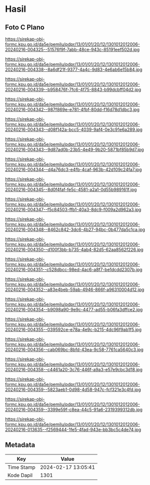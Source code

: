 # Hasil

## Foto C Plano

https://sirekap-obj-formc.kpu.go.id/da5e/pemilu/pdpr/13/01/01/20/12/1301012012006-20240216-004325--51576f9f-7abb-48ce-943c-85191eef502d.jpg

https://sirekap-obj-formc.kpu.go.id/da5e/pemilu/pdpr/13/01/01/20/12/1301012012006-20240216-004338--8a6df21f-9377-4a4c-9d83-4e6ab6e15b84.jpg

https://sirekap-obj-formc.kpu.go.id/da5e/pemilu/pdpr/13/01/01/20/12/1301012012006-20240216-004339--b958476f-7fc6-4f75-8843-b99dcbff04d2.jpg

https://sirekap-obj-formc.kpu.go.id/da5e/pemilu/pdpr/13/01/01/20/12/1301012012006-20240216-004342--987f869e-e781-4fbf-80dd-f16d78d1dbc3.jpg

https://sirekap-obj-formc.kpu.go.id/da5e/pemilu/pdpr/13/01/01/20/12/1301012012006-20240216-004343--d08f142a-bcc5-4039-9af4-0e3c91e6a289.jpg

https://sirekap-obj-formc.kpu.go.id/da5e/pemilu/pdpr/13/01/01/20/12/1301012012006-20240216-004343--9d87ad0b-23b5-4e49-9b20-5871bf85b9d7.jpg

https://sirekap-obj-formc.kpu.go.id/da5e/pemilu/pdpr/13/01/01/20/12/1301012012006-20240216-004344--d4a76dc3-e4fb-4caf-963b-42d109c24fa7.jpg

https://sirekap-obj-formc.kpu.go.id/da5e/pemilu/pdpr/13/01/01/20/12/1301012012006-20240216-004345--8d0f4faf-fe5c-4581-a2a1-0d55b989161f.jpg

https://sirekap-obj-formc.kpu.go.id/da5e/pemilu/pdpr/13/01/01/20/12/1301012012006-20240216-004347--f5c84503-ffb1-40a3-8dc9-f009a2d962a3.jpg

https://sirekap-obj-formc.kpu.go.id/da5e/pemilu/pdpr/13/01/01/20/12/1301012012006-20240216-004348--8462c842-3dc6-4b27-94bc-0b477da5c1ca.jpg

https://sirekap-obj-formc.kpu.go.id/da5e/pemilu/pdpr/13/01/01/20/12/1301012012006-20240216-004350--d100f3bb-b735-4ab4-82d5-62aa8562f226.jpg

https://sirekap-obj-formc.kpu.go.id/da5e/pemilu/pdpr/13/01/01/20/12/1301012012006-20240216-004351--c528dbcc-98ed-4ac6-a8f7-be1dcdd2307b.jpg

https://sirekap-obj-formc.kpu.go.id/da5e/pemilu/pdpr/13/01/01/20/12/1301012012006-20240216-004352--a83e4beb-59ab-4946-866f-a96310004d12.jpg

https://sirekap-obj-formc.kpu.go.id/da5e/pemilu/pdpr/13/01/01/20/12/1301012012006-20240216-004354--b9098a90-9e9c-4477-ad55-b06fa3dffce2.jpg

https://sirekap-obj-formc.kpu.go.id/da5e/pemilu/pdpr/13/01/01/20/12/1301012012006-20240216-004355--039592ce-e78a-4e9c-b215-4dc96f9ab1f5.jpg

https://sirekap-obj-formc.kpu.go.id/da5e/pemilu/pdpr/13/01/01/20/12/1301012012006-20240216-004356--cab069bc-8bfd-43ea-9c58-7761ca5640c3.jpg

https://sirekap-obj-formc.kpu.go.id/da5e/pemilu/pdpr/13/01/01/20/12/1301012012006-20240216-004358--c4461a20-3c76-446f-a9a3-e57e9cbc3d18.jpg

https://sirekap-obj-formc.kpu.go.id/da5e/pemilu/pdpr/13/01/01/20/12/1301012012006-20240216-004359--5823aeb1-0d98-4d58-947c-fcf321e3c4fd.jpg

https://sirekap-obj-formc.kpu.go.id/da5e/pemilu/pdpr/13/01/01/20/12/1301012012006-20240216-004359--3399e59f-c8ea-44c5-91a6-2319399312db.jpg

https://sirekap-obj-formc.kpu.go.id/da5e/pemilu/pdpr/13/01/01/20/12/1301012012006-20240216-013635--f2569444-1fe5-4fad-943e-bb3bc5c4de74.jpg


## Metadata

| Key        | Value               |
| ---------- | ------------------- |
| Time Stamp | 2024-02-17 13:05:41 |
| Kode Dapil | 1301                |



